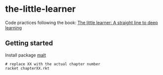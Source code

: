 # the-little-learner

Code practices following the book: [The little learner: A straight line to deep learning](https://www.thelittlelearner.com)

## Getting started

Install package [malt](https://github.com/themetaschemer/malt)

```shell
# replace XX with the actual chapter number
racket chapterXX.rkt
```
